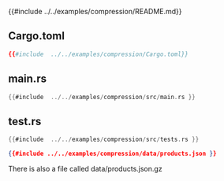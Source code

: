 {{#include  ../../examples/compression/README.md}}

## Cargo.toml

```toml
{{#include  ../../examples/compression/Cargo.toml}}
```

## main.rs

```rust
{{#include  ../../examples/compression/src/main.rs }}
```

## test.rs

```rust
{{#include  ../../examples/compression/src/tests.rs }}
```

```json
{{#include ../../examples/compression/data/products.json }}
```

There is also a file called data/products.json.gz
